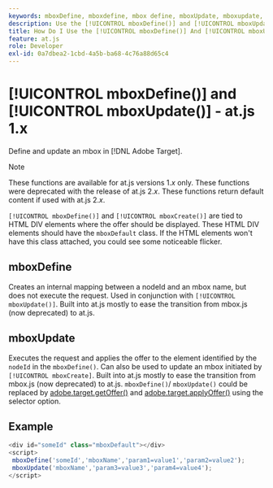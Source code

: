 ```yaml
---
keywords: mboxDefine, mboxdefine, mbox define, mboxUpdate, mboxupdate, mbox update, at.js, functions, function, mboxDefine0
description: Use the [!UICONTROL mboxDefine()] and [!UICONTROL mboxUpdate()] functions for the [!DNL Adobe Target] at.js JavaScript library to define or update an mbox. (at.js 1.x)
title: How Do I Use the [!UICONTROL mboxDefine()] And [!UICONTROL mboxUpdate()] Functions?
feature: at.js
role: Developer
exl-id: 0a7dbea2-1cbd-4a5b-ba68-4c76a88d65c4
---
```

# [!UICONTROL mboxDefine()] and [!UICONTROL mboxUpdate()] - at.js 1.x

Define and update an mbox in [!DNL Adobe Target].

>[!NOTE]
>
>These functions are available for at.js versions 1.*x* only. These functions were deprecated with the release of at.js 2.*x*. These functions return default content if used with at.js 2.*x*.

`[!UICONTROL mboxDefine()]` and `[!UICONTROL mboxCreate()]` are tied to HTML DIV elements where the offer should be displayed. These HTML DIV elements should have the `mboxDefault` class. If the HTML elements won't have this class attached, you could see some noticeable flicker.

## mboxDefine

Creates an internal mapping between a nodeId and an mbox name, but does not execute the request. Used in conjunction with `[!UICONTROL mboxUpdate()]`. Built into at.js mostly to ease the transition from mbox.js (now deprecated) to at.js.

## mboxUpdate

Executes the request and applies the offer to the element identified by the `nodeId` in the `mboxDefine()`. Can also be used to update an mbox initiated by `[!UICONTROL mboxCreate]`. Built into at.js mostly to ease the transition from mbox.js (now deprecated) to at.js. `mboxDefine()`/ `mboxUpdate()` could be replaced by [adobe.target.getOffer()](/help/dev/implement/client-side/atjs/atjs-functions/adobe-target-getoffer.md) and [adobe.target.applyOffer()](/help/dev/implement/client-side/atjs/atjs-functions/adobe-target-applyoffer.md) using the selector option.

## Example

```javascript {line-numbers="true"}
<div id="someId" class="mboxDefault"></div> 
<script> 
 mboxDefine('someId','mboxName','param1=value1','param2=value2'); 
 mboxUpdate('mboxName','param3=value3','param4=value4'); 
</script>
```
